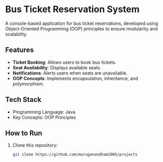 # **Bus Ticket Reservation System**

A console-based application for bus ticket reservations, developed using Object-Oriented Programming (OOP) principles to ensure modularity and scalability.

## **Features**
- **Ticket Booking**: Allows users to book bus tickets.
- **Seat Availability**: Displays available seats.
- **Notifications**: Alerts users when seats are unavailable.
- **OOP Concepts**: Implements encapsulation, inheritance, and polymorphism.

## **Tech Stack**
- Programming Language: Java
- Key Concepts: OOP Principles

## **How to Run**
1. Clone this repository:
   ```bash
   git clone https://github.com/muruganandham2005/projects

